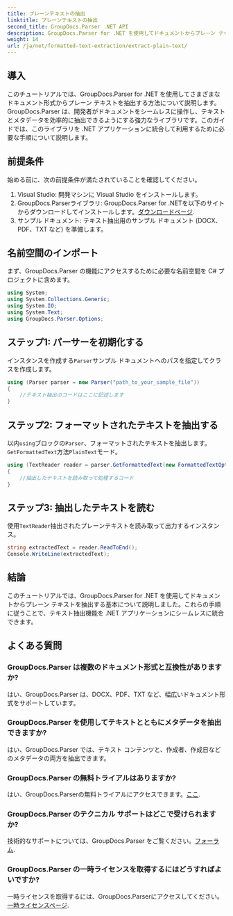 ```yaml
---
title: プレーンテキストの抽出
linktitle: プレーンテキストの抽出
second_title: GroupDocs.Parser .NET API
description: GroupDocs.Parser for .NET を使用してドキュメントからプレーン テキストを抽出する方法を学びます。テキスト抽出をアプリケーションに統合するための簡単な手順です。
weight: 14
url: /ja/net/formatted-text-extraction/extract-plain-text/
---
```

## 導入
このチュートリアルでは、GroupDocs.Parser for .NET を使用してさまざまなドキュメント形式からプレーン テキストを抽出する方法について説明します。GroupDocs.Parser は、開発者がドキュメントをシームレスに操作し、テキストとメタデータを効率的に抽出できるようにする強力なライブラリです。このガイドでは、このライブラリを .NET アプリケーションに統合して利用するために必要な手順について説明します。
## 前提条件
始める前に、次の前提条件が満たされていることを確認してください。
1. Visual Studio: 開発マシンに Visual Studio をインストールします。
2.  GroupDocs.Parserライブラリ: GroupDocs.Parser for .NETを以下のサイトからダウンロードしてインストールします。[ダウンロードページ](https://releases.groupdocs.com/parser/net/).
3. サンプル ドキュメント: テキスト抽出用のサンプル ドキュメント (DOCX、PDF、TXT など) を準備します。

## 名前空間のインポート
まず、GroupDocs.Parser の機能にアクセスするために必要な名前空間を C# プロジェクトに含めます。
```csharp
using System;
using System.Collections.Generic;
using System.IO;
using System.Text;
using GroupDocs.Parser.Options;
```
## ステップ1: パーサーを初期化する
インスタンスを作成する`Parser`サンプル ドキュメントへのパスを指定してクラスを作成します。
```csharp
using (Parser parser = new Parser("path_to_your_sample_file"))
{
    //テキスト抽出のコードはここに記述します
}
```
## ステップ2: フォーマットされたテキストを抽出する
以内`using`ブロックの`Parser`、フォーマットされたテキストを抽出します。`GetFormattedText`方法`PlainText`モード。
```csharp
using (TextReader reader = parser.GetFormattedText(new FormattedTextOptions(FormattedTextMode.PlainText)))
{
    //抽出したテキストを読み取って処理するコード
}
```
## ステップ3: 抽出したテキストを読む
使用`TextReader`抽出されたプレーンテキストを読み取って出力するインスタンス。
```csharp
string extractedText = reader.ReadToEnd();
Console.WriteLine(extractedText);
```

## 結論
このチュートリアルでは、GroupDocs.Parser for .NET を使用してドキュメントからプレーン テキストを抽出する基本について説明しました。これらの手順に従うことで、テキスト抽出機能を .NET アプリケーションにシームレスに統合できます。

## よくある質問
### GroupDocs.Parser は複数のドキュメント形式と互換性がありますか?
はい、GroupDocs.Parser は、DOCX、PDF、TXT など、幅広いドキュメント形式をサポートしています。
### GroupDocs.Parser を使用してテキストとともにメタデータを抽出できますか?
はい、GroupDocs.Parser では、テキスト コンテンツと、作成者、作成日などのメタデータの両方を抽出できます。
### GroupDocs.Parser の無料トライアルはありますか?
はい、GroupDocs.Parserの無料トライアルにアクセスできます。[ここ](https://releases.groupdocs.com/).
### GroupDocs.Parser のテクニカル サポートはどこで受けられますか?
技術的なサポートについては、GroupDocs.Parser をご覧ください。[フォーラム](https://forum.groupdocs.com/c/parser/17).
### GroupDocs.Parser の一時ライセンスを取得するにはどうすればよいですか?
一時ライセンスを取得するには、GroupDocs.Parserにアクセスしてください。[一時ライセンスページ](https://purchase.groupdocs.com/temporary-license/).